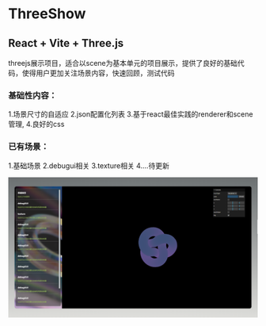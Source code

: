 # ThreeShow

## React + Vite + Three.js
threejs展示项目，适合以scene为基本单元的项目展示，提供了良好的基础代码，使得用户更加关注场景内容，快速回顾，测试代码

### 基础性内容：
1.场景尺寸的自适应
2.json配置化列表
3.基于react最佳实践的renderer和scene管理,
4.良好的css

### 已有场景：
1.基础场景
2.debugui相关
3.texture相关
4....待更新



![这是图片](/public/preview.png)